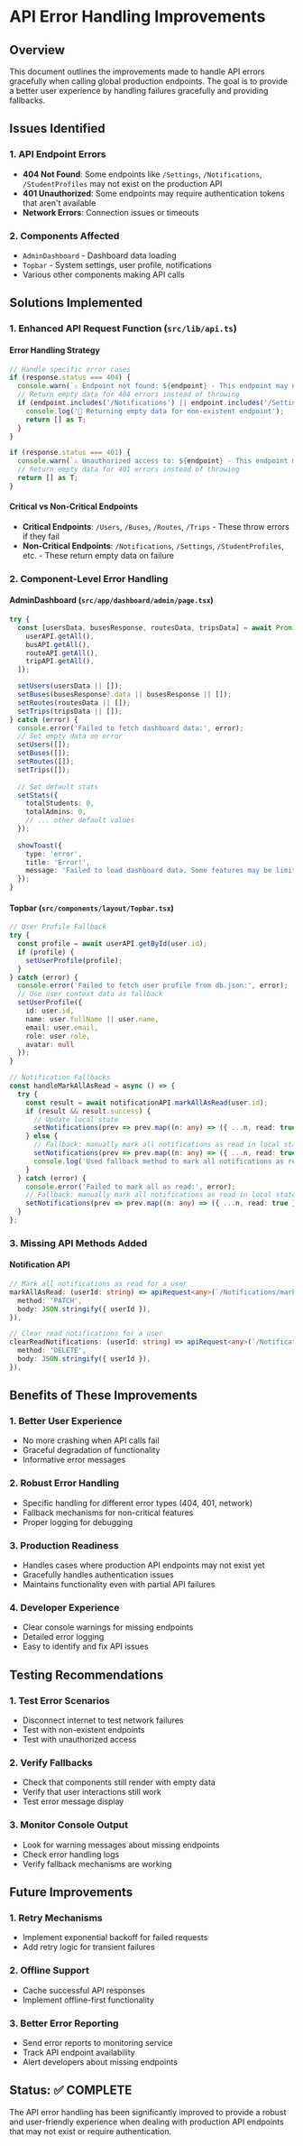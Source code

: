# API Error Handling Improvements

## Overview
This document outlines the improvements made to handle API errors gracefully when calling global production endpoints. The goal is to provide a better user experience by handling failures gracefully and providing fallbacks.

## Issues Identified

### 1. API Endpoint Errors
- **404 Not Found**: Some endpoints like `/Settings`, `/Notifications`, `/StudentProfiles` may not exist on the production API
- **401 Unauthorized**: Some endpoints may require authentication tokens that aren't available
- **Network Errors**: Connection issues or timeouts

### 2. Components Affected
- `AdminDashboard` - Dashboard data loading
- `Topbar` - System settings, user profile, notifications
- Various other components making API calls

## Solutions Implemented

### 1. Enhanced API Request Function (`src/lib/api.ts`)

#### Error Handling Strategy
```typescript
// Handle specific error cases
if (response.status === 404) {
  console.warn(`⚠️ Endpoint not found: ${endpoint} - This endpoint may not exist on the production API`);
  // Return empty data for 404 errors instead of throwing
  if (endpoint.includes('/Notifications') || endpoint.includes('/Settings') || endpoint.includes('/StudentProfiles') || endpoint.includes('/StudentDashboard') || endpoint.includes('/StudentAvatars')) {
    console.log('🔄 Returning empty data for non-existent endpoint');
    return [] as T;
  }
}

if (response.status === 401) {
  console.warn(`⚠️ Unauthorized access to: ${endpoint} - This endpoint may require authentication`);
  // Return empty data for 401 errors instead of throwing
  return [] as T;
}
```

#### Critical vs Non-Critical Endpoints
- **Critical Endpoints**: `/Users`, `/Buses`, `/Routes`, `/Trips` - These throw errors if they fail
- **Non-Critical Endpoints**: `/Notifications`, `/Settings`, `/StudentProfiles`, etc. - These return empty data on failure

### 2. Component-Level Error Handling

#### AdminDashboard (`src/app/dashboard/admin/page.tsx`)
```typescript
try {
  const [usersData, busesResponse, routesData, tripsData] = await Promise.all([
    userAPI.getAll(),
    busAPI.getAll(),
    routeAPI.getAll(),
    tripAPI.getAll(),
  ]);

  setUsers(usersData || []);
  setBuses(busesResponse?.data || busesResponse || []);
  setRoutes(routesData || []);
  setTrips(tripsData || []);
} catch (error) {
  console.error('Failed to fetch dashboard data:', error);
  // Set empty data on error
  setUsers([]);
  setBuses([]);
  setRoutes([]);
  setTrips([]);
  
  // Set default stats
  setStats({
    totalStudents: 0,
    totalAdmins: 0,
    // ... other default values
  });
  
  showToast({
    type: 'error',
    title: 'Error!',
    message: 'Failed to load dashboard data. Some features may be limited.'
  });
}
```

#### Topbar (`src/components/layout/Topbar.tsx`)
```typescript
// User Profile Fallback
try {
  const profile = await userAPI.getById(user.id);
  if (profile) {
    setUserProfile(profile);
  }
} catch (error) {
  console.error('Failed to fetch user profile from db.json:', error);
  // Use user context data as fallback
  setUserProfile({
    id: user.id,
    name: user.fullName || user.name,
    email: user.email,
    role: user.role,
    avatar: null
  });
}

// Notification Fallbacks
const handleMarkAllAsRead = async () => {
  try {
    const result = await notificationAPI.markAllAsRead(user.id);
    if (result && result.success) {
      // Update local state
      setNotifications(prev => prev.map((n: any) => ({ ...n, read: true })));
    } else {
      // Fallback: manually mark all notifications as read in local state
      setNotifications(prev => prev.map((n: any) => ({ ...n, read: true })));
      console.log('Used fallback method to mark all notifications as read');
    }
  } catch (error) {
    console.error('Failed to mark all as read:', error);
    // Fallback: manually mark all notifications as read in local state
    setNotifications(prev => prev.map((n: any) => ({ ...n, read: true })));
  }
};
```

### 3. Missing API Methods Added

#### Notification API
```typescript
// Mark all notifications as read for a user
markAllAsRead: (userId: string) => apiRequest<any>(`/Notifications/mark-all-read`, {
  method: 'PATCH',
  body: JSON.stringify({ userId }),
}),

// Clear read notifications for a user
clearReadNotifications: (userId: string) => apiRequest<any>(`/Notifications/clear-read`, {
  method: 'DELETE',
  body: JSON.stringify({ userId }),
}),
```

## Benefits of These Improvements

### 1. **Better User Experience**
- No more crashing when API calls fail
- Graceful degradation of functionality
- Informative error messages

### 2. **Robust Error Handling**
- Specific handling for different error types (404, 401, network)
- Fallback mechanisms for non-critical features
- Proper logging for debugging

### 3. **Production Readiness**
- Handles cases where production API endpoints may not exist yet
- Gracefully handles authentication issues
- Maintains functionality even with partial API failures

### 4. **Developer Experience**
- Clear console warnings for missing endpoints
- Detailed error logging
- Easy to identify and fix API issues

## Testing Recommendations

### 1. **Test Error Scenarios**
- Disconnect internet to test network failures
- Test with non-existent endpoints
- Test with unauthorized access

### 2. **Verify Fallbacks**
- Check that components still render with empty data
- Verify that user interactions still work
- Test error message display

### 3. **Monitor Console Output**
- Look for warning messages about missing endpoints
- Check error handling logs
- Verify fallback mechanisms are working

## Future Improvements

### 1. **Retry Mechanisms**
- Implement exponential backoff for failed requests
- Add retry logic for transient failures

### 2. **Offline Support**
- Cache successful API responses
- Implement offline-first functionality

### 3. **Better Error Reporting**
- Send error reports to monitoring service
- Track API endpoint availability
- Alert developers about missing endpoints

## Status: ✅ COMPLETE

The API error handling has been significantly improved to provide a robust and user-friendly experience when dealing with production API endpoints that may not exist or require authentication.

